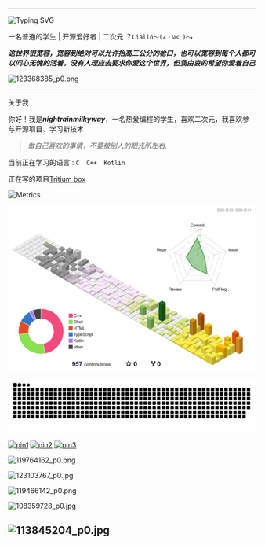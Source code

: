 
---
![Typing SVG](https://readme-typing-svg.demolab.com?font=Fira+Code&size=35&pause=1000&color=FCBFC7&center=%E5%81%87&vCenter=%E5%81%87&repeat=%E7%9C%9F&random=%E5%81%87&width=435&lines=NightRainMilkyWay)

一名普通的学生 | 开源爱好者 | 二次元 ？`Ciallo～(∠・ω< )⌒★`

***这世界很宽容，宽容到绝对可以允许抬高三公分的枪口，也可以宽容到每个人都可以问心无愧的活着。没有人理应去要求你爱这个世界，但我由衷的希望你爱着自己***

![123368385_p0.png](https://img.nightrainmilkyway.cn/img/123368385_p0.png)

---

关于我

你好！我是***nightrainmilkyway***，一名热爱编程的学生，喜欢二次元，我喜欢参与开源项目、学习新技术

> *做自己喜欢的事情，不要被别人的眼光所左右.*

当前正在学习的语言 : `C  C++  Kotlin `

正在写的项目[Tritium box ](https://github.com/TimeBreeze/Tritium_box)

![Metrics](https://metrics.lecoq.io/NightRainMilkyWay?template=classic&languages=1&lines=1&habits=1&introduction=1&base=header%2C%20activity%2C%20community%2C%20repositories%2C%20metadata&base.indepth=false&base.hireable=false&base.skip=false&languages=false&languages.limit=8&languages.threshold=0%25&languages.other=false&languages.colors=github&languages.sections=most-used&languages.indepth=false&languages.analysis.timeout=15&languages.analysis.timeout.repositories=7.5&languages.categories=markup%2C%20programming&languages.recent.categories=markup%2C%20programming&languages.recent.load=300&languages.recent.days=14&lines=false&lines.sections=base&lines.repositories.limit=4&lines.history.limit=1&lines.delay=0&habits=false&habits.from=200&habits.days=14&habits.facts=true&habits.charts=false&habits.charts.type=graph&habits.trim=false&habits.languages.limit=8&habits.languages.threshold=0%25&introduction=false&introduction.title=true&config.timezone=Asia%2FShanghai)

![](./profile-3d-contrib/profile-season-animate.svg)

<picture>
  <source media="(prefers-color-scheme: dark)" srcset="https://raw.githubusercontent.com/NightRainMilkyWay/NightRainMilkyWay/output/github-contribution-grid-snake-dark.svg">
  <source media="(prefers-color-scheme: light)" srcset="https://raw.githubusercontent.com/NightRainMilkyWay/NightRainMilkyWay/output/github-contribution-grid-snake.svg">
  <img alt="github contribution grid snake animation" src="https://raw.githubusercontent.com/NightRainMilkyWay/NightRainMilkyWay/output/github-contribution-grid-snake.svg">
</picture>


 [![pin1     ][pin1-badge     ]][pin1-profile     ]
 [![pin2     ][pin2-badge     ]][pin2-profile     ]
 [![pin3     ][pin3-badge     ]][pin3-profile     ]


 <!-- project status banner -->
[pin1-badge     ]: https://bemly.vercel.app/api/pin/?description_lines_count=3&username=TimeBreeze&repo=Tritium&theme=default#gh-light-mode-only

[pin2-badge     ]: https://bemly.vercel.app/api/pin/?description_lines_count=3&username=TimeBreeze&repo=Tritium_box&theme=default#gh-light-mode-only

[pin3-badge     ]: https://bemly.vercel.app/api/pin/?description_lines_count=3&username=TimeBreeze&repo=Tritium_docs&theme=default#gh-light-mode-only

<!-- project link banner -->
[pin1-profile     ]: https://github.com/TimeBreeze/Tritium#gh-light-mode-only

[pin2-profile     ]: https://github.com/TimeBreeze/Tritium_box#gh-light-mode-only

[pin3-profile     ]: https://github.com/TimeBreeze/Tritium_docs#gh-light-mode-only

![119764162_p0.png](https://img.nightrainmilkyway.cn/img/119764162_p0.png)

![123103767_p0.jpg](https://img.nightrainmilkyway.cn/img/123103767_p0.jpg)

![119466142_p0.png](https://img.nightrainmilkyway.cn/img/119466142_p0.png)

![108359728_p0.jpg](https://img.nightrainmilkyway.cn/img/108359728_p0.jpg)

![113845204_p0.jpg](https://img.nightrainmilkyway.cn/img/113845204_p0.jpg)
---

<!---
NightRainMilkyWay/NightRainMilkyWay is a ✨ special ✨ repository because its `README.md` (this file) appears on your GitHub profile.
You can click the Preview link to take a look at your changes.
--->
